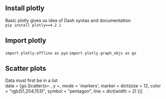 ## Install plotly 

Basic plotly gives us idea of Dash syntax and documentation
<br>
`pip install plotly==4.2.1`

## Import plotly

`import plotly.offline as pyo`
`import plotly.graph_objs as go`

## Scatter plots

Data must first be in a list
<br>
data = [go.Scatter(x= <list of values for x-axis>,
    y =<list of values for y-axis>,
    mode = 'markers', 
    marker = dict(size = 12,
    color = "rgb(51,204,153)",
    symbol = "pentagon",
    line = dict(width = 2)
    ))]
